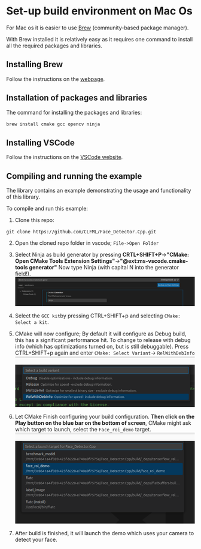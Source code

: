 # Set-up build environment on Mac Os

For Mac os it is easier to use [Brew](https://brew.sh/) (community-based package manager). 

With Brew installed it is relatively easy as it requires one command to install all the required packages and libraries.

## Installing Brew

Follow the instructions on the [webpage](https://brew.sh/).

## Installation of packages and libraries

The command for installing the packages and libraries:

```bash
brew install cmake gcc opencv ninja
```

## Installing VSCode

Follow the instructions on the [VSCode website](https://code.visualstudio.com/docs/setup/mac).

## Compiling and running the example
The library contains an example demonstrating the usage and functionality of this library. 

To compile and run this example:

1. Clone this repo:
```
git clone https://github.com/CLFML/Face_Detector.Cpp.git
```

2. Open the cloned repo folder in vscode; `File->Open Folder`

3. Select Ninja as build generator by pressing **CRTL+SHIFT+P**->**"CMake: Open CMake Tools Extension Settings"**->**"@ext:ms-vscode.cmake-tools generator"**
   Now type Ninja (with capital N into the generator field!).
   ![CMake extension tool settings; Generator](image.png)

4. Select the `GCC kit`by pressing CTRL+SHIFT+p and selecting `CMake: Select a kit`.

5. CMake will now configure; By default it will configure as Debug build, this has a significant performance hit.
   To change to release with debug info (which has optimizations turned on, but is still debuggable). Press CTRL+SHIFT+p again and enter `CMake: Select Variant`-> `RelWithDebInfo`
   ![Variant](image-1.png)

6. Let CMake Finish configuring your build configuration. **Then click on the Play button on the blue bar on the bottom of screen**, CMake might ask which target to launch, select the `Face_roi_demo` target.
   ![Launch target](image-4.png)
   
7. After build is finished, it will launch the demo which uses your camera to detect your face.